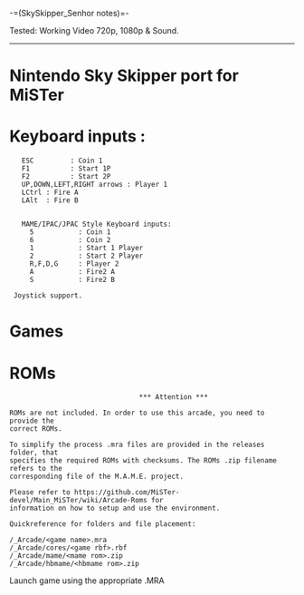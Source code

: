-=(SkySkipper_Senhor notes)=-

Tested: Working Video 720p, 1080p & Sound.

___
# Nintendo Sky Skipper port for MiSTer

# Keyboard inputs :
```
   ESC         : Coin 1
   F1          : Start 1P
   F2          : Start 2P 
   UP,DOWN,LEFT,RIGHT arrows : Player 1
   LCtrl : Fire A
   LAlt  : Fire B


   MAME/IPAC/JPAC Style Keyboard inputs:
     5           : Coin 1
     6           : Coin 2
     1           : Start 1 Player
     2           : Start 2 Player
     R,F,D,G     : Player 2
     A           : Fire2 A
     S           : Fire2 B 
	
 Joystick support. 
```
# Games
 
# ROMs
```
                                *** Attention ***

ROMs are not included. In order to use this arcade, you need to provide the
correct ROMs.

To simplify the process .mra files are provided in the releases folder, that
specifies the required ROMs with checksums. The ROMs .zip filename refers to the
corresponding file of the M.A.M.E. project.

Please refer to https://github.com/MiSTer-devel/Main_MiSTer/wiki/Arcade-Roms for
information on how to setup and use the environment.

Quickreference for folders and file placement:

/_Arcade/<game name>.mra
/_Arcade/cores/<game rbf>.rbf
/_Arcade/mame/<mame rom>.zip
/_Arcade/hbmame/<hbmame rom>.zip

```

Launch game using the appropriate .MRA
